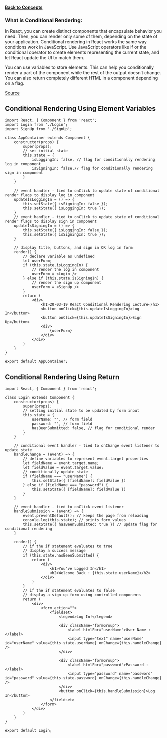 #### [Back to Concepts](README.md)

### What is Conditional Rendering:
In React, you can create distinct components that encapsulate behavior you need. Then, you can render only some of them, depending on the state of your application. Conditional rendering in React works the same way conditions work in JavaScript. Use JavaScript operators like if or the conditional operator to create elements representing the current state, and let React update the UI to match them.

You can use variables to store elements. This can help you conditionally render a part of the component while the rest of the output doesn’t change. You can also return completely different HTML in a component depending on a flag.

[Source](https://reactjs.org/docs/conditional-rendering.html)
## Conditional Rendering Using Element Variables
```JSX
import React, { Component } from 'react';
import Login from './Login';
import SignUp from './SignUp';

class AppContainer extends Component {
    constructor(props) {
        super(props);
        // set initial state
        this.state = {
            isLoggingIn: false, // flag for conditionally rendering log in component
            isSigningIn: false,// flag for conditionally rendering sign in component
        }
    }

    // event handler - tied to onClick to update state of conditional render flags to display log in component
    updateIsLoggingIn = () => {
        this.setState({ isSigningIn: false });
        this.setState({ isLoggingIn: true });
    }
    // event handler - tied to onClick to update state of conditional render flags to display sign in component
    updateIsSigningIn = () => {
        this.setState({ isLoggingIn: false });
        this.setState({ isSigningIn: true });
    }

    // display title, buttons, and sign in OR log in form
    render() {
        // declare variable as undefined
        let userForm;
        if (this.state.isLoggingIn) {
            // render the log in component
            userForm = <Login />
        } else if (this.state.isSigningIn) {
            // render the sign up component
            userForm = <SignUp />
        }
        return (
            <div>
                <h1>20-03-19 React Conditional Rendering Lecture</h1>
                <button onClick={this.updateIsLoggingIn}>Log In</button>
                <button onClick={this.updateIsSigningIn}>Sign Up</button>
                <div>
                    {userForm}
                </div>
            </div>
        )
    }
}

export default AppContainer;
```
## Conditional Rendering Using Return
```JSX
import React, { Component } from 'react';

class Login extends Component {
    constructor(props) {
        super(props);
        // setting initial state to be updated by form input
        this.state = {
            userName: "", // form field
            password: "", // form field
            hasBeenSubmitted: false, // flag for conditional render
        }
    }

    // conditional event handler - tied to onChange event listener to update state
    handleChange = (event) => {
        // define variables to represent event.target properties
        let fieldName = event.target.name;
        let fieldValue = event.target.value;
        // conditionally update state
        if (fieldName === "userName") {
            this.setState({ [fieldName]: fieldValue })
        } else if (fieldName === "password") {
            this.setState({ [fieldName]: fieldValue })
        }
    }

    // event handler - tied to onClick event listener 
    handleSubmission = (event) => {
        event.preventDefault(); // keeps the page from reloading
        console.log(this.state); // prints form values
        this.setState({ hasBeenSubmitted: true }) // update flag for conditional rendering
    }

    render() {
        // if the if statement evaluates to true 
        // display a success message
        if (this.state.hasBeenSubmitted) {
            return (
                <div>
                    <h1>You've Logged In</h1>
                    <h2>Welcome Back : {this.state.userName}</h2>
                </div>
            )
        }
        // if the if statement evaluates to false 
        // display a sign up form using controlled components
        return (
            <div>
                <form action="">
                    <fieldset>
                        <legend>Log In!</legend>

                        <div className="formGroup">
                            <label htmlFor="userName">User Name : </label>
                            <input type="text" name="userName" id="userName" value={this.state.userName} onChange={this.handleChange} />
                        </div>

                        <div className="formGroup">
                            <label htmlFor="password">Password : </label>
                            <input type="password" name="password" id="password" value={this.state.password} onChange={this.handleChange} />
                        </div>
                        <button onClick={this.handleSubmission}>Log In</button>
                    </fieldset>
                </form>
            </div>
        )
    }
}

export default Login;
```
